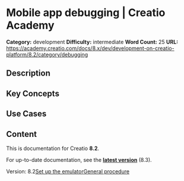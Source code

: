 # Mobile app debugging | Creatio Academy

**Category:** development **Difficulty:** intermediate **Word Count:** 25
**URL:**
https://academy.creatio.com/docs/8.x/dev/development-on-creatio-platform/8.2/category/debugging

## Description

## Key Concepts

## Use Cases

## Content

This is documentation for Creatio **8.2**.

For up-to-date documentation, see the
**[latest version](/docs/8.x/dev/development-on-creatio-platform/getting-started/development-recommendations)**
(8.3).

Version:
8.2[Set up the emulator](/docs/8.x/dev/development-on-creatio-platform/8.2/mobile-development/debugging-mobile-app/overview)[General procedure](/docs/8.x/dev/development-on-creatio-platform/8.2/mobile-development/debugging-mobile-app/general-procedure)
